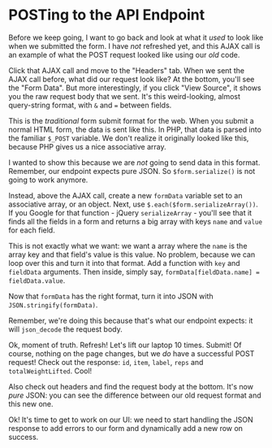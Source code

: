 # POSTing to the API Endpoint

Before we keep going, I want to go back and look at what it *used* to look like
when we submitted the form. I have *not* refreshed yet, and this AJAX call is an
example of what the POST request looked like using our *old* code.

Click that AJAX call and move to the "Headers" tab. When we sent the AJAX call
before, what did our request look like? At the bottom, you'll see the "Form Data".
But more interestingly, if you click "View Source", it shows you the raw request
body that we sent. It's this weird-looking, almost query-string format, with `&`
and `=` between fields.

This is the *traditional* form submit format for the web. When you submit a normal
HTML form, the data is sent like this. In PHP, that data is parsed into the familiar
`$_POST` variable. We don't realize it originally looked like this, because PHP
gives us a nice associative array.

I wanted to show this because we are *not* going to send data in this format. Remember,
our endpoint expects pure JSON. So `$form.serialize()` is not going to work anymore.

Instead, above the AJAX call, create a new `formData` variable set to an associative
array, or an object. Next, use `$.each($form.serializeArray())`. If you Google for
that function - jQuery `serializeArray` - you'll see that it finds all the fields
in a form and returns a big array with keys `name` and `value` for each field.

This is not exactly what we want: we want a array where the `name` is the array key
and that field's value is this value. No problem, because we can loop over this and
turn it into that format. Add a function with `key` and `fieldData` arguments. Then
inside, simply say, `formData[fieldData.name] = fieldData.value`.

Now that `formData` has the right format, turn it into JSON with `JSON.stringify(formData)`.

Remember, we're doing this because that's what our endpoint expects: it will `json_decode`
the request body.

Ok, moment of truth. Refresh! Let's lift our laptop 10 times. Submit! Of course,
nothing on the page changes, but we *do* have a successful POST request! Check out
the response: `id`, `item`, `label`, `reps` and `totalWeightLifted`. Cool!

Also check out headers and find the request body at the bottom. It's now *pure* JSON:
you can see the difference between our old request format and this new one.

Ok! It's time to get to work on our UI: we need to start handling the JSON response
to add errors to our form and dynamically add a new row on success.
